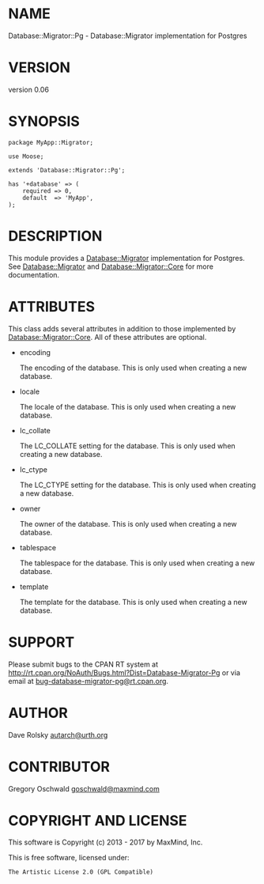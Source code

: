 # NAME

Database::Migrator::Pg - Database::Migrator implementation for Postgres

# VERSION

version 0.06

# SYNOPSIS

    package MyApp::Migrator;

    use Moose;

    extends 'Database::Migrator::Pg';

    has '+database' => (
        required => 0,
        default  => 'MyApp',
    );

# DESCRIPTION

This module provides a [Database::Migrator](https://metacpan.org/pod/Database::Migrator) implementation for Postgres. See
[Database::Migrator](https://metacpan.org/pod/Database::Migrator) and [Database::Migrator::Core](https://metacpan.org/pod/Database::Migrator::Core) for more documentation.

# ATTRIBUTES

This class adds several attributes in addition to those implemented by
[Database::Migrator::Core](https://metacpan.org/pod/Database::Migrator::Core). All of these attributes are optional.

- encoding

    The encoding of the database. This is only used when creating a new
    database.

- locale

    The locale of the database. This is only used when creating a new
    database.

- lc\_collate

    The LC\_COLLATE setting for the database. This is only used when creating a new
    database.

- lc\_ctype

    The LC\_CTYPE setting for the database. This is only used when creating a new
    database.

- owner

    The owner of the database. This is only used when creating a new
    database.

- tablespace

    The tablespace for the database. This is only used when creating a new
    database.

- template

    The template for the database. This is only used when creating a new database.

# SUPPORT

Please submit bugs to the CPAN RT system at
http://rt.cpan.org/NoAuth/Bugs.html?Dist=Database-Migrator-Pg or via email at
bug-database-migrator-pg@rt.cpan.org.

# AUTHOR

Dave Rolsky <autarch@urth.org>

# CONTRIBUTOR

Gregory Oschwald <goschwald@maxmind.com>

# COPYRIGHT AND LICENSE

This software is Copyright (c) 2013 - 2017 by MaxMind, Inc.

This is free software, licensed under:

    The Artistic License 2.0 (GPL Compatible)
